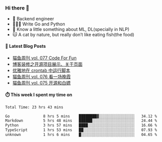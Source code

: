 ### Hi there 👋

- 🔧 Backend engineer
- 👨🏻‍💻 Write Go and Python
- 🔭 Know a little something about ML, DL(specially in NLP)
- 🐱 A cat by nature, but really don’t like eating fish(the food)

#### 📖 Latest Blog Posts
<!-- BLOG-POST-LIST:START -->
- [猫鱼周刊 vol. 077 Code For Fun](https://ameow.xyz/archives/weekly-077)
- [博客装修之开源项目展示、关于页面](https://ameow.xyz/archives/blog-maintenance-showcase-and-about)
- [优雅地在 crontab 中运行脚本](https://ameow.xyz/archives/run-scripts-in-crontab-gracefully)
- [猫鱼周刊 vol. 076 看一场晚霞](https://ameow.xyz/archives/weekly-076)
- [猫鱼周刊 vol. 075 开源和白嫖](https://ameow.xyz/archives/weekly-075)
<!-- BLOG-POST-LIST:END -->

#### ⏱️ This week I spent my time on
<!--START_SECTION:waka-->

```txt
Total Time: 23 hrs 43 mins

Go               8 hrs 5 mins    ████████▓░░░░░░░░░░░░░░░░   34.12 %
Markdown         5 hrs 48 mins   ██████░░░░░░░░░░░░░░░░░░░   24.44 %
Python           3 hrs 57 mins   ████░░░░░░░░░░░░░░░░░░░░░   16.66 %
TypeScript       1 hrs 53 mins   ██░░░░░░░░░░░░░░░░░░░░░░░   07.93 %
unknown          1 hrs 6 mins    █░░░░░░░░░░░░░░░░░░░░░░░░   04.65 %
```

<!--END_SECTION:waka-->

<!--
**LeslieLeung/LeslieLeung** is a ✨ _special_ ✨ repository because its `README.md` (this file) appears on your GitHub profile.

Here are some ideas to get you started:

- 🔭 I’m currently working on ...
- 🌱 I’m currently learning ...
- 👯 I’m looking to collaborate on ...
- 🤔 I’m looking for help with ...
- 💬 Ask me about ...
- 📫 How to reach me: ...
- 😄 Pronouns: ...
- ⚡ Fun fact: ...
-->
